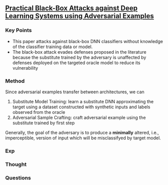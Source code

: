 ## [Practical Black-Box Attacks against Deep Learning Systems using Adversarial Examples](https://arxiv.org/abs/1602.02697)


### Key Points
- This paper attacks against black-box DNN classifiers without knowledge of the classifier training data or model.
- The black-box attack evades defenses proposed in the literature because the substitute trained by the adversary is unaffected by defenses deployed on
the targeted oracle model to reduce its vulnerability

### Method
Since adversarial examples transfer between architectures, we can 

1. Substitute Model Training: learn a substitute DNN approximating the target using a dataset constructed with synthetic inputs and labels observed from the oracle
2. Adversarial Sample Crafting: craft adversarial example using the substitute trained by first step

Generally, the goal of the adversary is to produce a **minimally** altered, i.e., imperceptible, version of input which will be misclassifyed by target model.

### Exp


### Thought


### Questions
